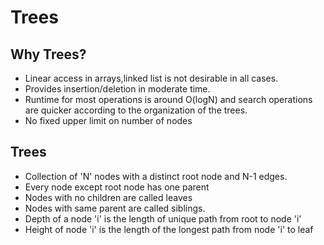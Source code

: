 # Trees

## Why Trees?
* Linear access in arrays,linked list is not desirable in all cases.
* Provides insertion/deletion in moderate time.
* Runtime for most operations is around O(logN) and search operations are quicker according to the organization of the trees.
* No fixed upper limit on number of nodes

## Trees 

* Collection of 'N' nodes with a distinct root node and N-1 edges.
* Every node except root node has one parent 
* Nodes with no children are called leaves
* Nodes with same parent are called siblings.
* Depth of a node 'i'  is the length of unique path from root to node 'i'
* Height of node 'i' is the length of the longest path from node 'i' to leaf
